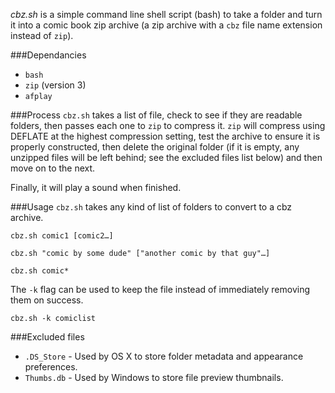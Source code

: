 *cbz.sh* is a simple command line shell script (bash) to take a folder and turn it into a comic book zip archive (a zip archive with a `cbz` file name extension instead of `zip`).


###Dependancies
* `bash`
* `zip` (version 3)
* `afplay`

###Process
`cbz.sh` takes a list of file, check to see if they are readable folders, then passes each one to `zip` to compress it. `zip` will compress using DEFLATE at the highest compression setting, test the archive to ensure it is properly constructed, then delete the original folder (if it is empty, any unzipped files will be left behind; see the excluded files list below) and then move on to the next.

Finally, it will play a sound when finished.

###Usage
`cbz.sh` takes any kind of list of folders to convert to a cbz archive.

    cbz.sh comic1 [comic2…]

    cbz.sh "comic by some dude" ["another comic by that guy"…]

    cbz.sh comic*
    
The `-k` flag can be used to keep the file instead of immediately removing them on success.

    cbz.sh -k comiclist


###Excluded files
* `.DS_Store` - Used by OS X to store folder metadata and appearance preferences.
* `Thumbs.db` - Used by Windows to store file preview thumbnails.
